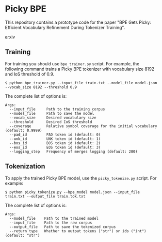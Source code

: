# Picky BPE

This repository contains a prototype code for the paper "BPE Gets Picky: Efficient Vocabulary Refinement
During Tokenizer Training".

[arxiv](https://arxiv.org)

## Training

For training you should use `bpe_trainer.py` script. For example, the following command trains a 
Picky BPE tokenizer with vocabulary size 8192 and IoS threshold of 0.9.

```
$ python bpe_trainer.py --input_file train.txt --model_file model.json --vocab_size 8192 --threshold 0.9
```

The complete list of options is:

```
Args:
  --input_file     Path to the training corpus
  --model_file     Path to save the model
  --vocab_size     Desired vocabulary size
  --threshold      Desired IoS threshold
  --coverage       Relative symbol coverage for the initial vocabulary (default: 0.9999)
  --pad_id         PAD token id (default: 0)
  --unk_id         UNK token id (default: 1)
  --bos_id         BOS token id (default: 2)
  --eos_id         EOS token id (default: 3)
  --logging_step   Frequency of merges logging (default: 200)
```

## Tokenization

To apply the trained Picky BPE model, use the `picky_tokenize.py` script. For example:

```
$ python picky_tokenize.py --bpe_model model.json --input_file train.txt --output_file train.tok.txt
```

The complete list of options is:

```
Args:
  --model_file    Path to the trained model
  --input_file    Path to the raw corpus
  --output_file   Path to save the tokenized corpus
  --return_type   Whether to output tokens ("str") or ids ("int") (default: "str")
```
